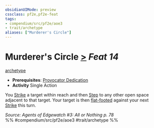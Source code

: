 ```yaml
---
obsidianUIMode: preview
cssclass: pf2e,pf2e-feat
tags:
- compendium/src/pf2e/aoe3
- trait/archetype
aliases: ["Murderer's Circle"]
---
```

# Murderer's Circle  [>](chapter-9-playing-the-game.md#Actions "Single Action") *Feat 14*  
[archetype](archetype.md "Archetype Feat Trait")  

- **Prerequisites**: [Provocator Dedication](provocator-dedication-aoe3.md)
- **Activity** Single Action

You [Strike](strike.md) a target within reach and then [Step](step.md) to any other open space adjacent to that target. Your target is then [flat-footed](conditions.md#Flat-footed) against your next [Strike](strike.md) this turn.

*Source: Agents of Edgewatch #3: All or Nothing p. 78*  
%% #compendium/src/pf2e/aoe3 #trait/archetype %%